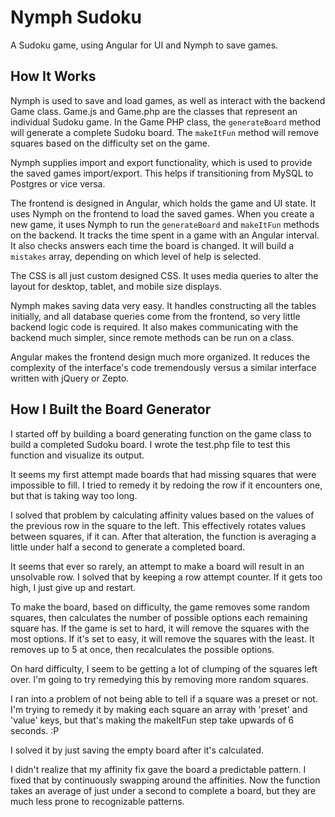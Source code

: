 Nymph Sudoku
============

A Sudoku game, using Angular for UI and Nymph to save games.

How It Works
------------

Nymph is used to save and load games, as well as interact with the backend Game
class. Game.js and Game.php are the classes that represent an individual Sudoku
game. In the Game PHP class, the `generateBoard` method will generate a complete
Sudoku board. The `makeItFun` method will remove squares based on the difficulty
set on the game.

Nymph supplies import and export functionality, which is used to provide the
saved games import/export. This helps if transitioning from MySQL to Postgres or
vice versa.

The frontend is designed in Angular, which holds the game and UI state. It uses
Nymph on the frontend to load the saved games. When you create a new game, it
uses Nymph to run the `generateBoard` and `makeItFun` methods on the backend. It
tracks the time spent in a game with an Angular interval. It also checks answers
each time the board is changed. It will build a `mistakes` array, depending on
which level of help is selected.

The CSS is all just custom designed CSS. It uses media queries to alter the
layout for desktop, tablet, and mobile size displays.

Nymph makes saving data very easy. It handles constructing all the tables
initially, and all database queries come from the frontend, so very little
backend logic code is required. It also makes communicating with the backend
much simpler, since remote methods can be run on a class.

Angular makes the frontend design much more organized. It reduces the complexity
of the interface's code tremendously versus a similar interface written with
jQuery or Zepto.

How I Built the Board Generator
-------------------------------

I started off by building a board generating function on the game class to build
a completed Sudoku board. I wrote the test.php file to test this function and
visualize its output.

It seems my first attempt made boards that had missing squares that were
impossible to fill. I tried to remedy it by redoing the row if it encounters
one, but that is taking way too long.

I solved that problem by calculating affinity values based on the values of
the previous row in the square to the left. This effectively rotates values
between squares, if it can. After that alteration, the function is averaging a
little under half a second to generate a completed board.

It seems that ever so rarely, an attempt to make a board will result in an
unsolvable row. I solved that by keeping a row attempt counter. If it gets too
high, I just give up and restart.

To make the board, based on difficulty, the game removes some random squares,
then calculates the number of possible options each remaining square has. If the
game is set to hard, it will remove the squares with the most options. If it's
set to easy, it will remove the squares with the least. It removes up to 5 at
once, then recalculates the possible options.

On hard difficulty, I seem to be getting a lot of clumping of the squares left
over. I'm going to try remedying this by removing more random squares.

I ran into a problem of not being able to tell if a square was a preset or not.
I'm trying to remedy it by making each square an array with 'preset' and 'value'
keys, but that's making the makeItFun step take upwards of 6 seconds. :P

I solved it by just saving the empty board after it's calculated.

I didn't realize that my affinity fix gave the board a predictable pattern. I
fixed that by continuously swapping around the affinities. Now the function
takes an average of just under a second to complete a board, but they are much
less prone to recognizable patterns.